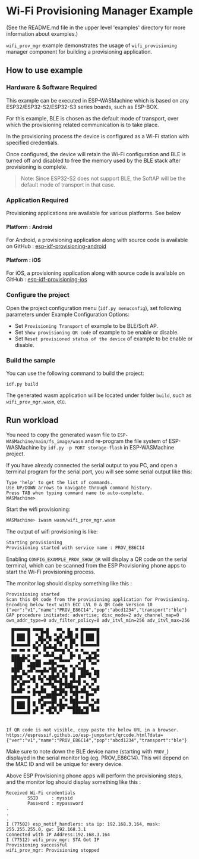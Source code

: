 # Wi-Fi Provisioning Manager Example

(See the README.md file in the upper level 'examples' directory for more information about examples.)

`wifi_prov_mgr` example demonstrates the usage of `wifi_provisioning` manager component for building a provisioning application.

## How to use example

### Hardware & Software Required

This example can be executed in ESP-WASMachine which is based on any ESP32/ESP32-S2/ESP32-S3 series boards, such as ESP-BOX.

For this example, BLE is chosen as the default mode of transport, over which the provisioning related communication is to take place.

In the provisioning process the device is configured as a Wi-Fi station with specified credentials. 

Once configured, the device will retain the Wi-Fi configuration and BLE is turned off and disabled to free the memory used by the BLE stack after provisioning is complete.

> Note: Since ESP32-S2 does not support BLE, the SoftAP will be the default mode of transport in that case.

### Application Required

Provisioning applications are available for various platforms. See below

#### Platform : Android

For Android, a provisioning application along with source code is available on GitHub : [esp-idf-provisioning-android](https://github.com/espressif/esp-idf-provisioning-android)

#### Platform : iOS

For iOS, a provisioning application along with source code is available on GitHub : [esp-idf-provisioning-ios](https://github.com/espressif/esp-idf-provisioning-ios)

### Configure the project

Open the project configuration menu (`idf.py menuconfig`), set following parameters under Example Configuration Options:

* Set `Provisioning Transport` of example to be BLE/Soft AP.
* Set `Show provisioning QR code` of example to be enable or disable.
* Set `Reset provisioned status of the device` of example to be enable or disable.

### Build the sample

You can use the following command to build the project:

```
idf.py build
```

The generated wasm application will be located under folder `build`, such as `wifi_prov_mgr.wasm`, etc.

## Run workload

You need to copy the generated wasm file to `ESP-WASMachine/main/fs_image/wasm` and re-program the file system of ESP-WASMachine by `idf.py -p PORT storage-flash` in ESP-WASMachine project.

If you have already connected the serial output to you PC, and open a terminal program for the serial port, you will see some serial output like this:

```
Type 'help' to get the list of commands.
Use UP/DOWN arrows to navigate through command history.
Press TAB when typing command name to auto-complete.
WASMachine>
```

Start the wifi provisioning:

```bash
WASMachine> iwasm wasm/wifi_prov_mgr.wasm
```

The output of wifi provisioning is like:

```bash
Starting provisioning
Provisioning started with service name : PROV_E86C14
```

Enabling `CONFIG_EXAMPLE_PROV_SHOW_QR` will display a QR code on the serial terminal, which can be scanned from the ESP Provisioning phone apps to start the Wi-Fi provisioning process.

The monitor log should display something like this :

```
Provisioning started
Scan this QR code from the provisioning application for Provisioning.
Encoding below text with ECC LVL 0 & QR Code Version 10
{"ver":"v1","name":"PROV_E86C14","pop":"abcd1234","transport":"ble"}
GAP procedure initiated: advertise; disc_mode=2 adv_channel_map=0 own_addr_type=0 adv_filter_policy=0 adv_itvl_min=256 adv_itvl_max=256

  █▀▀▀▀▀█ ▀▀▀█▄█   ▀▀▄ █▄ ▀ █▀▀▀▀▀█
  █ ███ █  ▀▄█ █▄ ▀▄█ ▄██ █ █ ███ █
  █ ▀▀▀ █  ▄▀█▀▄▀ ▀█▄▀  ██  █ ▀▀▀ █
  ▀▀▀▀▀▀▀ █▄▀ █▄█▄█ ▀ █ █ ▀ ▀▀▀▀▀▀▀
  ▀▀ ▀▀ ▀  ▀▄ ▀▄ ▄▀▀▀█ ▀▄ ▀ ▀▄▄ ▄▄▀
  ███▄█▄▀ █▀  ▀▀▀▀▄▄█   █▀ █  ▄█▄█▀
  ▀███▀ ▀▄▄██ ▄▄██▄ ▀▀▀▀   ▄▀█ ▀▄▄▀
  ▄███  ▀██▀▀ ▄ ▄█▄▀▀█▄ ▀▄▀▄▄█  ▄
  ▀█▀ █▄▀▀ ▀▀█▀▀ █▀▄▀▄▀ ▄█  ███▄ ██
  ██▀█  ▀▄█ █▄▀▄███▀▄▀█ ▀█ █▀▀ ▀▄▄▀
  █▄▀▄█▀▀ ▀▄ ▀▄▄█▄▀▀█▄█▄█▀▀█ ▀▄ ▄▀
  █ ▄█▄ ▀ ▄▀ █▄  ▀█▄█▄▀▀█▀█ ▄█ ▀▄▄█
  ▀▀▀▀  ▀ █▀█▀▀▄▄██▄█▀█ ▀██▀▀▀█▄▄▀
  █▀▀▀▀▀█   ▄█▀▀▀██ ▄▀▄ █▄█ ▀ █ ▄ ▄
  █ ███ █ █ ▀▄█▀▀█▀▄█▄▄ ▀██▀▀▀▀▄▄▀▀
  █ ▀▀▀ █ ▄█ ▀ ▄█▀█ █▀ ▀▀███▄▀█ █▄█
  ▀▀▀▀▀▀▀ ▀  ▀  ▀▀ ▀     ▀▀▀▀▀▀


If QR code is not visible, copy paste the below URL in a browser.
https://espressif.github.io/esp-jumpstart/qrcode.html?data={"ver":"v1","name":"PROV_E86C14","pop":"abcd1234","transport":"ble"}
```

Make sure to note down the BLE device name (starting with `PROV_`) displayed in the serial monitor log (eg. PROV_E86C14). This will depend on the MAC ID and will be unique for every device.

Above ESP Provisioning phone apps will perform the provisioning steps, and the monitor log should display something like this :

```
Received Wi-Fi credentials
        SSID     : myssid
        Password : mypassword
.
.
.
I (77502) esp_netif_handlers: sta ip: 192.168.3.164, mask: 255.255.255.0, gw: 192.168.3.1
Connected with IP Address:192.168.3.164
I (77512) wifi_prov_mgr: STA Got IP
Provisioning successful
wifi_prov_mgr: Provisioning stopped
```
